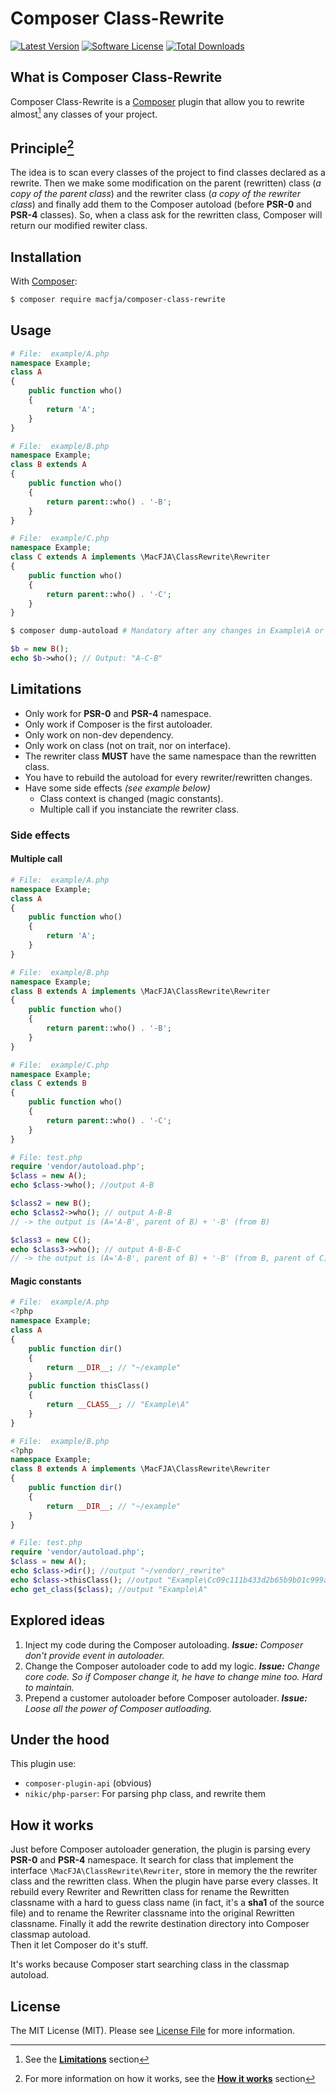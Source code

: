 # Composer Class-Rewrite

[![Latest Version](https://img.shields.io/github/release/macfja/composer-class-rewrite.svg)](https://github.com/macfja/composer-class-rewrite/releases)
[![Software License](https://img.shields.io/packagist/l/macfja/composer-class-rewrite.svg)](LICENSE.md)
[![Total Downloads](https://img.shields.io/packagist/dt/macfja/composer-class-rewrite.svg)](https://packagist.org/packages/macfja/composer-class-rewrite)

## What is Composer Class-Rewrite

Composer Class-Rewrite is a [Composer](https://getcomposer.org) plugin that allow you to rewrite almost[^1] any classes of your project.

[^1]: See the [**Limitations**](#limitations) section

## Principle[^2]

The idea is to scan every classes of the project to find classes declared as a rewrite. Then we make some modification on the parent (rewritten) class (_a copy of the parent class_) and the rewriter class (_a copy of the rewriter class_) and finally add them to the Composer autoload (before **PSR-0** and **PSR-4** classes).
So, when a class ask for the rewritten class, Composer will return our modified rewiter class.

[^2]: For more information on how it works, see the [**How it works**](#how-it-works) section

## Installation

With [Composer](https://getcomposer.org):
```sh
$ composer require macfja/composer-class-rewrite
```

## Usage

```php
# File:  example/A.php
namespace Example;
class A
{
    public function who()
    {
    	return 'A';
    }
}
```
```php
# File:  example/B.php
namespace Example;
class B extends A
{
    public function who()
    {
    	return parent::who() . '-B';
    }
}
```
```php
# File:  example/C.php
namespace Example;
class C extends A implements \MacFJA\ClassRewrite\Rewriter
{
    public function who()
    {
    	return parent::who() . '-C';
    }
}
```
```sh
$ composer dump-autoload # Mandatory after any changes in Example\A or in Example\C
```
```php
$b = new B();
echo $b->who(); // Output: "A-C-B"
```


## Limitations<a name="limitations"></a>

- Only work for **PSR-0** and **PSR-4** namespace.
- Only work if Composer is the first autoloader.
- Only work on non-dev dependency.
- Only work on class (not on trait, nor on interface).
- The rewriter class **MUST** have the same namespace than the rewritten class.
- You have to rebuild the autoload for every rewriter/rewritten changes.
- Have some side effects _(see example below)_
  - Class context is changed (magic constants).
  - Multiple call if you instanciate the rewriter class.


### Side effects

#### Multiple call

```php
# File:  example/A.php
namespace Example;
class A
{
    public function who()
    {
    	return 'A';
    }
}
````
```php
# File:  example/B.php
namespace Example;
class B extends A implements \MacFJA\ClassRewrite\Rewriter
{
    public function who()
    {
    	return parent::who() . '-B';
    }
}
```
```php
# File:  example/C.php
namespace Example;
class C extends B
{
    public function who()
    {
    	return parent::who() . '-C';
    }
}
````
```php
# File: test.php
require 'vendor/autoload.php';
$class = new A();
echo $class->who(); //output A-B

$class2 = new B();
echo $class2->who(); // output A-B-B
// -> the output is (A='A-B', parent of B) + '-B' (from B)

$class3 = new C();
echo $class3->who(); // output A-B-B-C
// -> the output is (A='A-B', parent of B) + '-B' (from B, parent of C) + '-C' (from C)
```

#### Magic constants

```php
# File:  example/A.php
<?php
namespace Example;
class A
{
    public function dir()
    {
    	return __DIR__; // "~/example"
    }
    public function thisClass()
    {
    	return __CLASS__; // "Example\A"
    }
}
````
```php
# File:  example/B.php
<?php
namespace Example;
class B extends A implements \MacFJA\ClassRewrite\Rewriter
{
    public function dir()
    {
    	return __DIR__; // "~/example"
    }
}
````

```php
# File: test.php
require 'vendor/autoload.php';
$class = new A();
echo $class->dir(); //output "~/vendor/_rewrite"
echo $class->thisClass(); //output "Example\Cc09c111b433d2b65b9b01c999ae6480874b076a8"
echo get_class($class); //output "Example\A"
```


## Explored ideas

1. Inject my code during the Composer autoloading. _**Issue:** Composer don't provide event in autoloader._
2. Change the Composer autoloader code to add my logic. _**Issue:** Change core code. So if Composer change it, he have to change mine too. Hard to maintain._
3. Prepend a customer autoloader before Composer autoloader. _**Issue:** Loose all the power of Composer autloading._

## Under the hood

This plugin use:

- `composer-plugin-api` (obvious)
- `nikic/php-parser`: For parsing php class, and rewrite them

## How it works<a name="how-is-works"></a>

Just before Composer autoloader generation, the plugin is parsing every **PSR-0** and **PSR-4** namespace. It search for class that implement the interface `\MacFJA\ClassRewrite\Rewriter`, store in memory the the rewriter class and the rewritten class. 
When the plugin have parse every classes. It rebuild every Rewriter and Rewritten class for rename the Rewritten classname with a hard to guess class name (in fact, it's a **sha1** of the source file) and to rename the Rewriter classname into the original Rewritten classname.
Finally it add the rewrite destination directory into Composer classmap autoload.  
Then it let Composer do it's stuff.

It's works because Composer start searching class in the classmap autoload.

## License

The MIT License (MIT). Please see [License File](LICENSE.md) for more information.